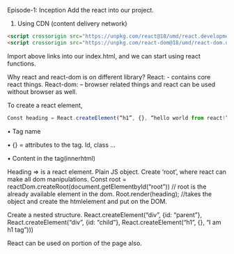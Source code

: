 Episode-1: Inception
Add the react into our project. 

1.	Using CDN (content delivery network)
```html
<script crossorigin src="https://unpkg.com/react@18/umd/react.development.js"></script>
<script crossorigin src="https://unpkg.com/react-dom@18/umd/react-dom.development.js"></script>
```
Import above links into our index.html, and we can start using react functions.

Why react and react-dom is on different library?
React: - contains core react things.
React-dom: – browser related things and react can be used without browser as well.

To create a react element,
``` js
Const heading = React.createElement(“h1”, {}, “hello world from react!”)
```
•	Tag name

•	{} = attributes to the tag. Id, class … 

•	Content in the tag(innerhtml)

Heading => is a react element. Plain JS object.
Create ‘root’, where react can make all dom manipulations.
Const root = reactDom.createRoot(document.getElementbyId(“root”)) // root is the already available element in the dom.
Root.render(heading);
//takes the object and create the htmlelement and put on the DOM.

Create a nested structure.
React.createElement(“div”, {id: “parent”}, React.createElement(“div”, {id: “child”}, React.createElement(“h1”, {}, “I am h1 tag”)))

React can be used on portion of the page also.
